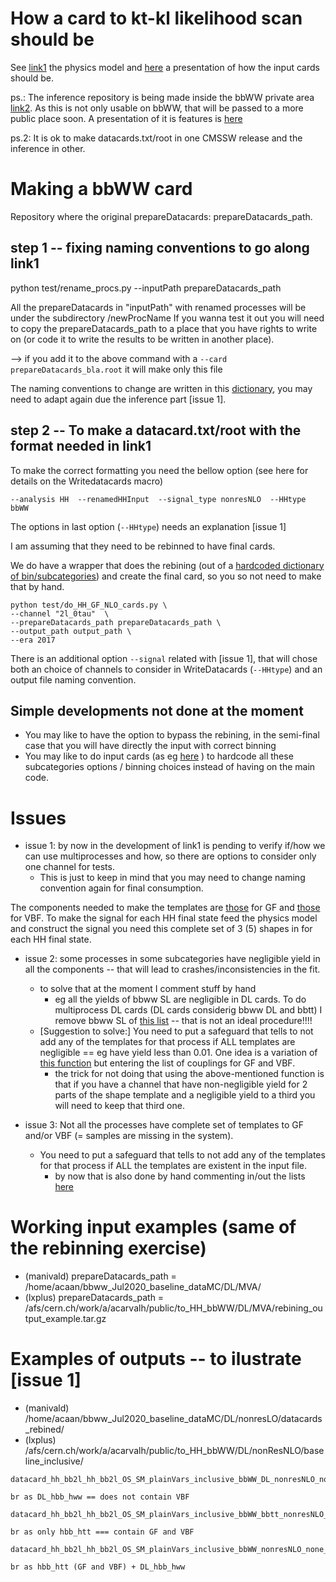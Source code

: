 # How a card to kt-kl likelihood scan should be

See [link1](https://github.com/fabio-mon/HiggsAnalysis-CombinedLimit/blob/102x_includingHH/python/HHModel.py) the physics model and [here](https://indico.cern.ch/event/922778/contributions/3926882/attachments/2066188/3467540/HH_meeting_29_Jun_2020.pdf) a presentation of how the input cards should be.

ps.: The inference repository is being made inside the bbWW private area [link2](https://gitlab.cern.ch/cms-hh-bbww/statistical-inference).
As this is not only usable on bbWW, that will be passed to a more public place soon.
A presentation of it is features is [here](https://indico.cern.ch/event/922781/contributions/3952917/attachments/2076679/3487269/20072020_CMS.pdf)

ps.2: It is ok to make datacards.txt/root in one CMSSW release and the inference in other.

# Making a bbWW card

Repository where the original prepareDatacards: prepareDatacards_path.

## step 1 -- fixing naming conventions to go along link1

python test/rename_procs.py --inputPath prepareDatacards_path

All the prepareDatacards in "inputPath" with renamed processes will be under the subdirectory /newProcName
If you wanna test it out you will need to copy the prepareDatacards_path to a place that you have rights to write on (or code it to write the results to be written in another place).

--> if you add it to the above command with a  `--card  prepareDatacards_bla.root` it will make only this file

The naming conventions to change are written in this [dictionary](https://github.com/HEP-KBFI/CombineHarvester/blob/c00175249c5f344044a8f13b1e0d14003841979a/ttH_htt/test/rename_procs.py#L22-L43), you may need to adapt again due the inference part [issue 1].

## step 2 -- To make a datacard.txt/root with the format needed in link1

To make the correct formatting you need the bellow option
(see here for details on the Writedatacards macro)

```
--analysis HH  --renamedHHInput  --signal_type nonresNLO  --HHtype bbWW
```

The options in last option (`--HHtype`) needs an explanation [issue 1]

I am assuming that they need to be rebinned to have final cards.

We do have a wrapper that does the rebining (out of a [hardcoded dictionary of bin/subcategories](https://github.com/HEP-KBFI/CombineHarvester/blob/bfe51dc8b83244dd5980da2b398d059dd1646dd2/ttH_htt/test/do_HH_GF_NLO_cards.py#L55-L78))
and create the final card, so you so not need to make that by hand.

```
python test/do_HH_GF_NLO_cards.py \
--channel "2l_0tau"  \
--prepareDatacards_path prepareDatacards_path \
--output_path output_path \
--era 2017
```

There is an additional option `--signal` related with [issue 1], that will chose both an choice of channels to consider in WriteDatacards (`--HHtype`) and an output file naming convention.

## Simple developments not done at the moment

- You may like to have the option to bypass the rebining, in the semi-final case that you will have directly the input with correct binning
- You may like to do input cards (as eg [here](https://github.com/HEP-KBFI/CombineHarvester/blob/master/ttH_htt/instructions/README_rebining.md) ) to hardcode all these subcategories options / binning choices instead of having on the main code.

# Issues

- issue 1: by now in the development of link1 is pending to verify if/how we can use multiprocesses and how, so there are options to consider only one channel for tests.
  -  This is just to keep in mind that you may need to change naming convention again for final consumption.

The components needed to make the templates are [those](https://github.com/HEP-KBFI/CombineHarvester/blob/7c2ea180fd960d455860dc65977e778c74a55b08/ttH_htt/configs/list_channels_HH.py#L46)  for GF and [those](https://github.com/HEP-KBFI/CombineHarvester/blob/7c2ea180fd960d455860dc65977e778c74a55b08/ttH_htt/scripts/WriteDatacards.py#L206-L213) for VBF. To make the signal for each HH final state feed the physics model and construct the signal you need this complete set of 3 (5) shapes in for each HH final state.

- issue 2: some processes in some subcategories have negligible yield in all the components -- that will lead to crashes/inconsistencies in the fit.
  - to solve that at the moment I comment stuff by hand
    - eg all the yields of bbww SL are negligible in DL cards. To do multiprocess DL cards (DL cards considerig bbww DL and bbtt) I remove bbww SL of [this list](https://github.com/HEP-KBFI/CombineHarvester/blob/94b09ebd55eb83ec4ab7b5c16ec3eb96ba2d0db8/ttH_htt/configs/list_channels_HH.py#L15) -- that is not an ideal procedure!!!!
  - [Suggestion to solve:] You need to put a safeguard that tells to not add any of the templates for that process if ALL templates are negligible == eg have yield less than 0.01. One idea is a variation of [this function](https://github.com/HEP-KBFI/CombineHarvester/blob/7c2ea180fd960d455860dc65977e778c74a55b08/ttH_htt/scripts/WriteDatacards.py#L206-L213) but entering the list of couplings for GF and VBF.
    - the trick for not doing that using the above-mentioned function is that if you have a channel that have non-negligible yield for 2 parts of the shape template and a negligible yield to a third you will need to keep that third one.

- issue 3: Not all the processes have complete set of templates to GF and/or VBF (= samples are missing in the system).
  - You need to put a safeguard that tells to not add any of the templates for that process if ALL the templates are existent in the input file.
    - by now that is also done by hand commenting in/out the lists [here](https://github.com/HEP-KBFI/CombineHarvester/blob/94b09ebd55eb83ec4ab7b5c16ec3eb96ba2d0db8/ttH_htt/configs/list_channels_HH.py#L13-L28)

# Working input examples (same of the rebinning exercise)

- (manivald) prepareDatacards_path = /home/acaan/bbww_Jul2020_baseline_dataMC/DL/MVA/
- (lxplus)   prepareDatacards_path = /afs/cern.ch/work/a/acarvalh/public/to_HH_bbWW/DL/MVA/rebining_output_example.tar.gz


# Examples of outputs -- to ilustrate [issue 1]

- (manivald) /home/acaan/bbww_Jul2020_baseline_dataMC/DL/nonresLO/datacards_rebined/
- (lxplus) /afs/cern.ch/work/a/acarvalh/public/to_HH_bbWW/DL/nonResNLO/baseline_inclusive/


```
datacard_hh_bb2l_hh_bb2l_OS_SM_plainVars_inclusive_bbWW_DL_nonresNLO_none_45_onlyDL_2017.txt

br as DL_hbb_hww == does not contain VBF

datacard_hh_bb2l_hh_bb2l_OS_SM_plainVars_inclusive_bbWW_bbtt_nonresNLO_none_45_onlyBBTT_2017.txt

br as only hbb_htt === contain GF and VBF

datacard_hh_bb2l_hh_bb2l_OS_SM_plainVars_inclusive_bbWW_nonresNLO_none_45_multisig_2017.txt

br as hbb_htt (GF and VBF) + DL_hbb_hww
```
